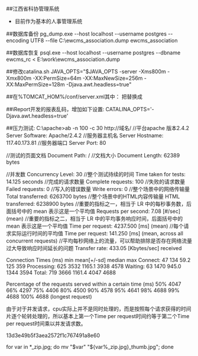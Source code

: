 ##江西省科协管理系统
* 目前作为基本的人事管理系统

##数据库备份
pg_dump.exe --host localhost --username postgres --encoding UTF8 --file C:\ewcms_association.dump ewcms_association

##数据库恢复
psql.exe --host localhost --username postgres --dbname ewcms_rc < E:\work\ewcms_association.dump

##修改catalina.sh
JAVA_OPTS="$JAVA_OPTS -server -Xms800m -Xmx800m -XX:PermSize=64m -XX:MaxNewSize=256m -XX:MaxPermSize=128m -Djava.awt.headless=true"

##在%TOMCAT_HOM%/conf/server.xml其中：
把<Connector connectionTimeout="20000" port="8080" protocol="HTTP/1.1" redirectPort="8443"/>替换成
<Connector port="8082" protocol="org.apache.coyote.http11.Http11NioProtocol"
           maxThreads="600" minSpareThreads="100" maxSpareThreads="500"
           enableLookups="false"
           acceptCount="700" debug="0" connectionTimeout="20000"
           proxyPort="80" disableUploadTimeout="true" URIEncoding="UTF-8"/>       
        
##iReport开发的报表乱码，增加如下设置:
	 CATALINA_OPTS='-Djava.awt.headless=true' 

##压力测试:
C:\apache>ab -n 100 -c 30 http://域名/
//平台apache 版本2.4.2
Server Software:        Apache/2.4.2
//服务器主机名
Server Hostname:        117.40.173.81
//服务器端口
Server Port:            80

//测试的页面文档
Document Path:          /
//文档大小
Document Length:        62389 bytes

//并发数
Concurrency Level:      30
//整个测试持续的时间
Time taken for tests:   14.125 seconds
//完成的请求数量
Complete requests:      100
//失败的请求数量
Failed requests:        0
//写入的错误数量
Write errors:           0
//整个场景中的网络传输量
Total transferred:      6263700 bytes
//整个场景中的HTML内容传输量
HTML transferred:       6238900 bytes
//重要的指标之一，相当于 LR 中的每秒事务数，后面括号中的 mean 表示这是一个平均值
Requests per second:    7.08 [#/sec] (mean)
//重要的指标之二，相当于 LR 中的平均事务响应时间，后面括号中的 mean 表示这是一个平均值
Time per request:       4237.500 [ms] (mean)
//每个请求实际运行时间的平均值
Time per request:       141.250 [ms] (mean, across all concurrent requests)
//平均每秒网络上的流量，可以帮助排除是否存在网络流量过大导致响应时间延长的问题
Transfer rate:          433.05 [Kbytes/sec] received

Connection Times (ms)
              min  mean[+/-sd] median   max
Connect:       47  134  59.2    125     359
Processing:   625 3532 1165.1   3938    4578
Waiting:       63 1470 945.0   1344    3594
Total:        719 3666 1161.4   4047    4688

Percentage of the requests served within a certain time (ms)
  50%   4047
  66%   4297
  75%   4406
  80%   4500
  90%   4578
  95%   4641
  98%   4688
  99%   4688
 100%   4688 (longest request)
 
由于对于并发请求，cpu实际上并不是同时处理的，而是按照每个请求获得的时间片逐个轮转处理的，所以基本上第一个Time per request时间约等于第二个Time per request时间乘以并发请求数。

13d3e49b5f3aea2572f1c767491a8e60

for var in *_zip.jpg; do mv "$var" "${var%_zip.jpg}_thumb.jpg"; done